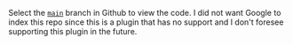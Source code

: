 Select the [`main`](https://rxnlabs.com/github/repo/cshp-plugin-tracker) branch in Github to view the code. I did not want Google to index this repo since this is a plugin that has no support and I don't foresee supporting this plugin in the future. 